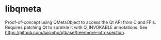 # libqmeta

Proof-of-concept using QMetaObject to access the Qt API from C and FFIs. Requires patching Qt to sprinkle it with Q_INVOKABLE annotations. See https://github.com/luismbo/qtbase/tree/more-introspection.
